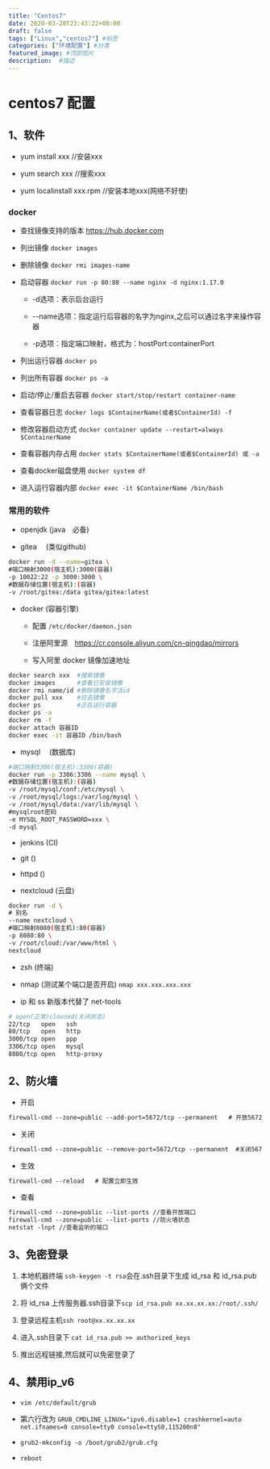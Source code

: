 ```yaml
---
title: "Centos7"
date: 2020-03-20T23:43:22+08:00
draft: false
tags: ["Linux","centos7"] #标签
categories: ["环境配置"] #分类
featured_image: #顶部图片
description:  #描述
---
```


# centos7 配置

## 1、软件

- yum install xxx //安装xxx

- yum search xxx //搜索xxx

- yum localinstall xxx.rpm //安装本地xxx(网络不好使)

### docker

- 查找镜像支持的版本 <https://hub.docker.com>

- 列出镜像 `docker images`

- 删除镜像 `docker rmi images-name`

- 启动容器 `docker run -p 80:80 --name nginx -d nginx:1.17.0`

  - -d选项：表示后台运行

  - --name选项：指定运行后容器的名字为nginx,之后可以通过名字来操作容器

  - -p选项：指定端口映射，格式为：hostPort:containerPort

- 列出运行容器 `docker ps`

- 列出所有容器 `docker ps -a`

- 启动/停止/重启去容器 `docker start/stop/restart container-name`

- 查看容器日志 `docker logs $ContainerName(或者$ContainerId) -f`

- 修改容器启动方式 `docker container update --restart=always $ContainerName`

- 查看容器内存占用 `docker stats $ContainerName(或者$ContainerId) 或 -a`

- 查看docker磁盘使用 `docker system df`

- 进入运行容器内部 `docker exec -it $ContainerName /bin/bash`

### 常用的软件

- openjdk   (java　必备)

- gitea　   (类似github)

```bash
docker run -d --name=gitea \
#端口映射3000(宿主机):3000(容器)
-p 10022:22 -p 3000:3000 \
#数据存储位置(宿主机):(容器)
-v /root/gitea:/data gitea/gitea:latest
```

- docker    (容器引擎)

  - 配置 `/etc/docker/daemon.json`

  - 注册阿里源　<https://cr.console.aliyun.com/cn-qingdao/mirrors>

  - 写入阿里 docker 镜像加速地址

```bash
docker search xxx  #搜索镜像
docker images      #查看已安装镜像
docker rmi name/id #删除镜像名字活id
docker pull xxx    #拉去镜像
docker ps          #正在运行容器
docker ps -a
docker rm -f
docker attach 容器ID
docker exec -it 容器ID /bin/bash
```

- mysql　   (数据库)

```bash
#端口映射3306(宿主机):3306(容器)
docker run -p 3306:3306 --name mysql \
#数据存储位置(宿主机):(容器)
-v /root/mysql/conf:/etc/mysql \
-v /root/mysql/logs:/var/log/mysql \
-v /root/mysql/data:/var/lib/mysql \
#mysqlroot密码
-e MYSQL_ROOT_PASSWORD=xxx \
-d mysql
```

- jenkins   (CI)

- git       ()

- httpd     ()

- nextcloud (云盘)

```bash
docker run -d \
# 别名
--name nextcloud \
#端口映射8080(宿主机):80(容器)
-p 8080:80 \
-v /root/cloud:/var/www/html \
nextcloud
```

- zsh       (终端)

- nmap (测试某个端口是否开启)  `nmap xxx.xxx.xxx.xxx`

- ip 和 ss 新版本代替了 net-tools

```bash
# open(正常)cloused(关闭状态)
22/tcp   open   ssh
80/tcp   open   http
3000/tcp open   ppp
3306/tcp open   mysql
8080/tcp open   http-proxy
```

## 2、防火墙

- 开启

```txt
firewall-cmd --zone=public --add-port=5672/tcp --permanent   # 开放5672端口
```

- 关闭

```txt
firewall-cmd --zone=public --remove-port=5672/tcp --permanent  #关闭5672端口
```

- 生效

```txt
firewall-cmd --reload   # 配置立即生效
```

- 查看

```txt
firewall-cmd --zone=public --list-ports //查看开放端口
firewall-cmd --zone=public --list-ports //防火墙状态
netstat -lnpt //查看监听的端口
```

## 3、免密登录

1. 本地机器终端 `ssh-keygen -t rsa`会在.ssh目录下生成 id_rsa 和 id_rsa.pub 俩个文件

2. 将 id_rsa 上传服务器.ssh目录下`scp id_rsa.pub xx.xx.xx.xx:/root/.ssh/`

3. 登录远程主机`ssh root@xx.xx.xx.xx`

4. 进入.ssh目录下 `cat id_rsa.pub >> authorized_keys`

5. 推出远程链接,然后就可以免密登录了

## 4、禁用ip_v6

- `vim /etc/default/grub`

- 第六行改为 `GRUB_CMDLINE_LINUX="ipv6.disable=1 crashkernel=auto   net.ifnames=0 console=tty0 console=ttyS0,115200n8"`

- `grub2-mkconfig -o /boot/grub2/grub.cfg`

- `reboot`
